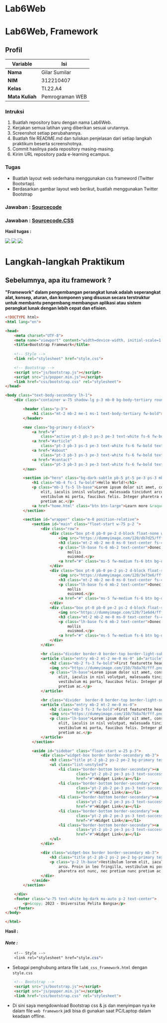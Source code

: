 # Lab6Web
# Lab6Web, Framework
## Profil
| Variable | Isi |
| -------- | --- |
| **Nama** | Gilar Sumilar |
| **NIM** | 312210407 |
| **Kelas** | TI.22.A4 |
| **Mata Kuliah** | Pemrograman WEB |

### Intruksi
1. Buatlah repository baru dengan nama Lab6Web.
2. Kerjakan semua latihan yang diberikan sesuai urutannya.
3. Screenshot setiap perubahannya.
4. Buatlah file README.md dan tuliskan penjelasan dari setiap langkah praktikum beserta 
screenshotnya.
5. Commit hasilnya pada repository masing-masing.
6. Kirim URL repository pada e-learning ecampus.

### Tugas
- Buatlah layout web sederhana menggunakan css frameword (Twitter Bootsrtap).
- Berdasarkan gambar layout web berikut, buatlah menggunakan Twitter Bootstrap

### Jawaban : [Sourcecode](https://github.com/ricky1211/Lab6Web/blob/main/Layout6.html)
### Jawaban : [Sourcecode.CSS](https://github.com/ricky1211/Lab6Web/tree/main/css)

**Hasil tugas :**

![](https://github.com/ricky1211/Lab6Web/blob/main/LAB6/Screenshot%20(367).png?raw=true)
![](https://github.com/ricky1211/Lab6Web/blob/main/LAB6/Screenshot%20(368).png?raw=true)
![](https://github.com/ricky1211/Lab6Web/blob/main/LAB6/Screenshot%20(369).png?raw=true)

# Langkah-langkah Praktikum

## Sebelumnya, apa itu framework ?
**"Framework" dalam pengembangan perangkat lunak adalah seperangkat alat, konsep, aturan, 
dan komponen yang disusun secara terstruktur untuk membantu pengembang membangun aplikasi atau sistem perangkat lunak dengan lebih cepat dan efisien.**

```HTML
<!DOCTYPE html>
<html lang="en">

<head>
    <meta charset="UTF-8">
    <meta name="viewport" content="width=device-width, initial-scale=1.0">
    <title>Bootstrap Framework</title>
    
    <!-- Style -->
    <link rel="stylesheet" href="style.css">

    <!-- Bootstrap -->
    <script src="js/bootstrap.js"></script>
    <script src="js/popper.min.js"></script>
    <link href="css/bootstrap.css" rel="stylesheet">    
</head>

<body class="text-body-secondary lh-1">
    <div class="container w-75 shadow-lg p-3 mb-0 bg-body-tertiary rounded" id="container">

        <header class="p-3">
            <h1 class="mt-2 mb-2 me-1 ms-1 text-body-tertiary fw-bold">Layout Sederhana</h1>
        </header>

        <nav class="bg-primary d-block">
            <a href="#"
                class="active pt-3 pb-3 ps-3 pe-3 text-white fs-6 fw-bold text-decoration-none d-inline-block">Home</a>
            <a href="#article"
                class="pt-3 pb-3 ps-3 pe-3 text-white fs-6 fw-bold text-decoration-none d-inline-block">Artikel</a>
            <a href="#about"
                class="pt-3 pb-3 ps-3 pe-3 text-white fs-6 fw-bold text-decoration-none d-inline-block">About</a>
            <a href="#contact"
                class="pt-3 pb-3 ps-3 pe-3 text-white fs-6 fw-bold text-decoration-none d-inline-block">Kontak</a>
        </nav>

        <section id="hero" class="bg-dark-subtle pb-5 pt-5 pe-3 ps-3 mb-2">
            <h1 class="mb-4 fs-1 fw-bold">Hello World!</h1>
            <p class="mb-3 fs-5 lh-base">Lorem ipsum dolor sit amet, consectetur adipiscing elit. Vestibulum lorem
                elit, iaculis innisl volutpat, malesuada tincidunt arcu. Proin in leo fringilla,
                vestibulum mi porta, faucibus felis. Integer pharetra est nunc, nec pretium nunc
                pretium ac.</p>
            <a href="home.html" class="btn btn-large">Learn more &raquo;</a>
        </section>

        <section id="wrapper" class="m-0 position-relative">
            <section id="main" class="float-start w-75 p-2 ">
                <div class="row">
                    <div class="box pt-0 pb-0 pe-2 d-block float-none w-25">
                        <img src="https://dummyimage.com/120/db7d25/fff.png" alt="" class="rounded-circle ms-4">
                        <h3 class="mt-2 mb-2 me-0 ms-0 text-center fs-4 fw-bold">Heading</h3>
                        <p class="lh-base fs-6 mb-2 text-center">Donec sed odio dui. Etiam porta sem malesuada magna
                            mollis
                            euismod.</p>
                        <a href="#" class="ms-5 fw-medium fs-6 btn bg-dark-subtle p-2 rounded">View detail</a>
                    </div>
                    <div class="box pt-0 pb-0 pe-2 ps-2 d-block float-start w-25 align-items-center">
                        <img src="https://dummyimage.com/120/3e73e6/fff.png" alt="" class="rounded-circle ms-4">
                        <h3 class="mt-2 mb-2 me-0 ms-0 text-center fs-4 fw-bold">Heading</h3>
                        <p class="lh-base fs-6 mb-2 text-center">Donec sed odio dui. Etiam porta sem malesuada magna
                            mollis
                            euismod.</p>
                        <a href="#" class="ms-5 fw-medium fs-6 btn bg-dark-subtle p-2 rounded">View detail</a>
                    </div>
                    <div class="box pt-0 pb-0 pe-2 ps-2 d-block float-start w-25 align-items-center">
                        <img src="https://dummyimage.com/120/71e6d4/fff.png" alt="" class="rounded-circle ms-4">
                        <h3 class="mt-2 mb-2 me-0 ms-0 text-center fs-4 fw-bold">Heading</h3>
                        <p class="lh-base fs-6 mb-2 text-center">Donec sed odio dui. Etiam porta sem malesuada magna
                            mollis
                            euismod.</p>
                        <a href="#" class="ms-5 fw-medium fs-6 btn bg-dark-subtle p-2 rounded">View detail</a>
                    </div>
                </div>

                <hr class="divider border-0 border-top border-light-subtle mb-3 mt-3 me-0 ms-0" />
                <article class="entry mb-2 mt-2 me-0 ms-0" id="article">
                    <h2 class="mb-2 fs-3 fw-bold">First featurette heading.</h2>
                    <img src="https://dummyimage.com/150/7b8a70/fff.png" alt="" class="float-start rounded ms-2">
                    <p class="lh-base">Lorem ipsum dolor sit amet, consectetur adipiscing elit. Vestibulum lorem
                        elit, iaculis in nisl volutpat, malesuada tincidunt arcu. Proin in leo fringilla,
                        vestibulum mi porta, faucibus felis. Integer pharetra est nunc, nec pretium nunc
                        pretium ac.</p>
                </article>

                <hr class="divider  border-0 border-top border-light-subtle mb-3 mt-3 me-0 ms-0" />
                <article class="entry mb-2 mt-2 me-0 ms-0">
                    <h2 class="mb-3 fs-3 fw-bold">First featurette heading.</h2>
                    <img src="https://dummyimage.com/150/7b8a70/fff.png" alt="" class="float-end rounded ms-2">
                    <p class="lh-base">Lorem ipsum dolor sit amet, consectetur adipiscing elit. Vestibulum lorem
                        elit, iaculis in nisl volutpat, malesuada tincidunt arcu. Proin in leo fringilla,
                        vestibulum mi porta, faucibus felis. Integer pharetra est nunc, nec pretium nunc
                        pretium ac.</p>
                </article>
            </section>

            <aside id="sidebar" class="float-start w-25 p-3">
                <div class="widget-box border border-secondary mb-3">
                    <h3 class="title pt-2 pb-2 ps-2 pe-2 bg-primary text-white fs-4">Widget Header</h3>
                    <ul class="list-unstyled">
                        <li class="border-bottom border-secondary"><a
                                class="pt-2 pb-2 pe-3 ps-3 text-success-emphasis d-block text-decoration-none"
                                href="#">Widget Link</a></li>
                        <li class="border-bottom border-secondary"><a
                                class="pt-2 pb-2 pe-3 ps-3 text-success-emphasis d-block text-decoration-none"
                                href="#">Widget Link</a></li>
                        <li class="border-bottom border-secondary"><a
                                class="pt-2 pb-2 pe-3 ps-3 text-success-emphasis d-block text-decoration-none"
                                href="#">Widget Link</a></li>
                        <li class="border-bottom border-secondary"><a
                                class="pt-2 pb-2 pe-3 ps-3 text-success-emphasis d-block text-decoration-none"
                                href="#">Widget Link</a></li>
                        <li class="border-bottom border-secondary"><a
                                class="pt-2 pb-2 pe-3 ps-3 text-success-emphasis d-block text-decoration-none"
                                href="#">Widget Link</a></li>
                    </ul>
                </div>

                <div class="widget-box border border-secondary mb-3">
                    <h3 class="title pt-2 pb-2 ps-2 pe-2 bg-primary text-white fs-4 border-">Widget Text</h3>
                    <p class="p-2 lh-base">Vestibulum lorem elit, iaculis in nisl volutpat, malesuada tincidunt
                        arcu. Proin in leo fringilla, vestibulum mi porta, faucibus felis. Integer
                        pharetra est nunc, nec pretium nunc pretium ac.</p>
                </div>
            </aside>
        </section>

    </div>
    <footer class="w-75 text-white bg-dark mx-auto p-2 text-center">
        <p>&copy; 2023 - Universitas Pelita Bangsa</p>
    </footer>
</body>

</html>
```
**Hasil :**

#### *Note :*
```CSS
    <!-- Style -->
    <link rel="stylesheet" href="style.css">
```
- Sebagai penghubung antara file `lab6_css_framework.html` dengan `style.css`

```HTML
    <!-- Bootstrap -->
    <script src="js/bootstrap.js"></script>
    <script src="js/popper.min.js"></script>
    <link href="css/bootstrap.css" rel="stylesheet">  
```
- Di sini saya mengdownload Bootstrap css & js dan menyimpan nya ke dalam file `web framework`
  jadi bisa di gunakan saat PC/Laptop dalam keadaan offline. 